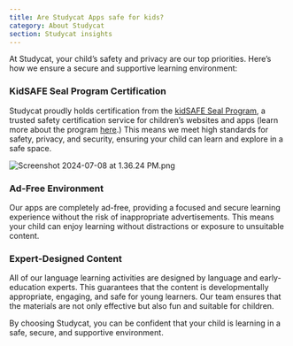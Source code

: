 ```yaml
---
title: Are Studycat Apps safe for kids?
category: About Studycat
section: Studycat insights
---
```

At Studycat, your child’s safety and privacy are our top priorities. Here’s how we ensure a secure and supportive learning environment:

### KidSAFE Seal Program Certification

Studycat proudly holds certification from the [kidSAFE Seal Program](https://www.kidsafeseal.com/certifiedproducts/studycat_fun_appseries.html), a trusted safety certification service for children’s websites and apps (learn more about the program [here](https://www.kidsafeseal.com/aboutourprogram.html).) This means we meet high standards for safety, privacy, and security, ensuring your child can learn and explore in a safe space.

![Screenshot 2024-07-08 at 1.36.24 PM.png](https://help.studycat.com/hc/article_attachments/34779667893401)

### Ad-Free Environment

Our apps are completely ad-free, providing a focused and secure learning experience without the risk of inappropriate advertisements. This means your child can enjoy learning without distractions or exposure to unsuitable content.

### Expert-Designed Content

All of our language learning activities are designed by language and early-education experts. This guarantees that the content is developmentally appropriate, engaging, and safe for young learners. Our team ensures that the materials are not only effective but also fun and suitable for children.

By choosing Studycat, you can be confident that your child is learning in a safe, secure, and supportive environment.
